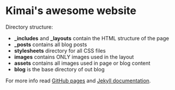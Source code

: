 # Kimai's awesome website

Directory structure:

- **_includes** and **_layouts** contain the HTML structure of the page
- **_posts** contains all blog posts
- **stylesheets** directory for all CSS files
- **images** contains ONLY images used in the layout
- **assets** contains all images used in page or blog content
- **blog** is the base directory of out blog

For more info read [GitHub pages](https://pages.github.com/) and [Jekyll documentation](http://jekyllrb.com/).
